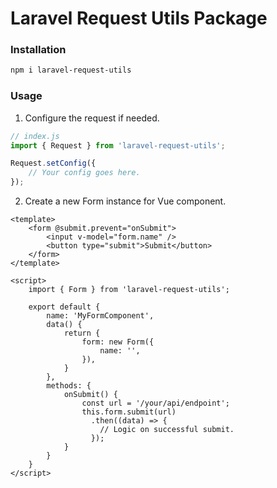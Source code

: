 # Laravel Request Utils Package

### Installation
```sh
npm i laravel-request-utils
```

### Usage
1. Configure the request if needed.
```js
// index.js
import { Request } from 'laravel-request-utils';

Request.setConfig({
    // Your config goes here.
});
```
2. Create a new Form instance for Vue component.
```vue
<template>
    <form @submit.prevent="onSubmit">
        <input v-model="form.name" />
        <button type="submit">Submit</button>
    </form>
</template>

<script>
    import { Form } from 'laravel-request-utils';
    
    export default {
        name: 'MyFormComponent',
        data() {
            return {
                form: new Form({
                    name: '',
                }),
            }
        },
        methods: {
            onSubmit() {
                const url = '/your/api/endpoint';
                this.form.submit(url)
                  .then((data) => {
                    // Logic on successful submit.
                  });
            }
        }
    }
</script>
```
